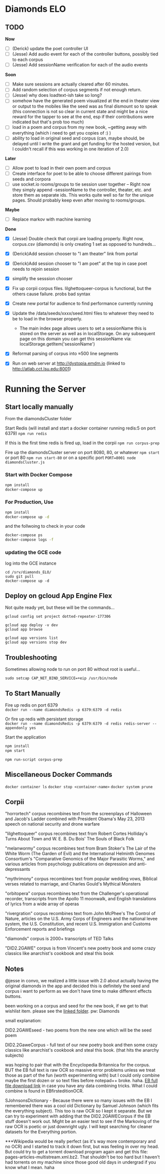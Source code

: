 # Diamonds ELO

## TODO

**Now**
- [ ] (Derick) update the poet controller UI
- [ ] (Jesse) Add audio event for each of the controller buttons, possibly tied to each corpus
- [ ] (Jesse) Add sessionName verification for each of the audio events

**Soon**
- [ ] Make sure sessions are actually cleared after 60 minutes.
- [ ] Add random selection of corpus segments if not enough return.
- [ ] (Jesse) why does loadtext-ish take so long?
- [ ] somehow have the generated poem visualized at the end in theater view or output to the mobiles like the seed was as final dismount so to speak (this connection is not so clear in current state and might be a nice reward for the tapper to see at the end, esp if their contributions were indicated but that's prob too much)
- [ ] load in a poem and corpus from my new book, ~getting away with everything (which i need to get you copies of :) )
- [ ] ability to load in original seed and corpus (can, maybe should, be delayed until I write the grant and get funding for the hosted version, but I couldn't recall if this was working in one iteration of 2.0)

**Later**
- [ ] Allow poet to load in their own poem and corpus
- [ ] Create interface for poet to be able to choose different pairings from seeds and corpora
- [ ] use socket.io rooms/groups to tie session user together – Right now they simply append -sessionName to the controller, theater, etc. and store them as separate ids.  This works quite well so far for the unique pages. Should probably keep even after moving to rooms/groups.

**Maybe**
- [ ] Replace markov with machine learning

**Done**
- [x] (Jesse) Double check that corpii are loading properly. Right now, corpus.csv (diamonds) is only creating 1 set as opposed to hundreds...
- [x] (Derick)Add session chooser to "I am theater" link from portal
- [x] (Derick)Add session chooser to "I am poet" at the top in case poet needs to rejoin session
- [x] simplify the sesssion chooser
- [x] Fix up corpii corpus files.  lilghettoqueer-corpus is functional, but the others cause failure.  probs bad syntax
- [x] Create new portal for audience to find performance currently running
- [x] Update the /data/seeds/xxxx/seed.html files to whatever they need to be to load in the browser properly.
  - The main index page allows users to set a sessionName this is stored on the server as well as in localStorage.  On any subsequent page on this domain you can get this sessionName via:  localStorage.getItem('sessionName')
- [x] Reformat parsing of corpus into ≈500 line segments
- [x] Run on web server at http://dystopia.emdm.io (linked to http://atlab.cct.lsu.edu:8001)


# Running the Server

## Start locally manually
From the diamondsCluster folder

Start Redis (will install and start a docker container running redis:5 on port 6379)
```npm run redis``` 

If this is the first time redis is fired up, load in the corpii
```npm run corpus-prep```

Fire up the diamondsCluster server on port 8080, 80, or whatever
```npm start``` or port 80 ```npm run start-80``` or on a specific port ```PORT=8001 node diamondsCluster.js```

### Start with Docker Compose

```bash
npm install
docker-compose up
```
### For Production, Use

```bash
npm install
docker-compose up -d
```

and the follwoing to check in your code

```bash
docker-compose ps
docker-compose logs -f
```

### updating the GCE code

log into the GCE instance

```
cd /srv/diamonds_ELO/
sudo git pull
docker-compose up -d
```

## Deploy on gcloud App Engine Flex

Not quite ready yet, but these will be the commands...

```gcloud config set project dotted-repeater-177306```

```
gcloud app deploy -v dev
gcloud app browse
```

```
gcloud app versions list
gcloud app versions stop dev
```


## Troubleshooting

Sometimes allowing node to run on port 80 without root is useful...

`sudo setcap CAP_NET_BIND_SERVICE=+eip /usr/bin/node`
 
## To Start Manually

Fire up redis on port 6379  
`docker run --name diamondsRedis -p 6379:6379 -d redis`

Or fire up redis with persistant storage  
`docker run --name diamondsRedis -p 6379:6379 -d redis redis-server --appendonly yes`

Start the application  
```bash
npm install
npm start
```

`npm run-script corpus-prep`

## Miscellaneous Docker Commands
`docker container ls`
`docker stop <container-name>`
`docker system prune`

## Corpii

"horrortech" corpus recombines text from the screenplays of Halloween and Jacob's Ladder combined with President Obama's May 23, 2013 speech on national security and drone warfare

"lilghettoqueer" corpus recombines text from Robert Cortes Holliday's Turns About Town and W. E. B. Du Bois' The Souls of Black Folk

"melanwormy" corpus recombines text from Bram Stoker's The Lair of the White Worm (The Garden of Evil) and the International Helminth Genomes Consortium's "Comparative Genomics of the Major Parasitic Worms," and various articles from psychology publications on depression and anti-depressants 

"mythrimony" corpus recombines text from popular wedding vows, Biblical verses related to marriage, and Charles Gould's Mythical Monsters

"orbitopera" corpus recombines text from the Challenger's operational recorder, transcripts from the Apollo 11 moonwalk, and English translations of lyrics from a wide array of operas 

"rivergration" corpus recombines text from John McPhee's The Control of Nature, articles on the U.S. Army Corps of Engineers and the national levee system, the U.S. Constitution, and recent U.S. Immigration and Customs Enforcement reports and briefings

"diamonds" corpus is 2000+ transcripts of TED Talks

"DID2.2GAWE" corpus is from Vincent's new poetry book and some crazy classics like anarchist's cookbook and steal this book

## Notes

@jesse in convo, we realized a little issue with 2.0 about actually having the original diamonds in the app and decided this is definitely the seed and corpus i want to perform as we don't have time to make different effects buttons. 

been working on a corpus and seed for the new book, if we get to that wishlist item. please see the [linked folder](https://surfdrive.surf.nl/files/index.php/s/FKowTcQ7JS0IeyE). pw: Diamonds

small explanation:

DID2.2GAWEseed - two poems from the new one which will be the seed poem

DID2.2GaweCorpus - full text of our new poetry book and then some crazy classics like anarchist's cookbook and steal this book. (that hits the anarchy subjects)

was hoping to pair that with the Encyclopedia Britannica for the corpus. BUT the EB full text is raw OCR so massive error problems unless we treat those as part of the fun (worth experimenting with) but I could only combine maybe the first dozen or so text files before notepad++ broke. haha. [EB full file download link](https://data.nls.uk/data/digitised-collections/encyclopaedia-britannica/) in case you have any data combining tricks. What I could combine is found in EBfirsteditionOCR.

SJohnsonsDictionary - Because there were so many issues with the EB I remembered there was a cool old Dictionary by Samuel Johnson (which fits the everything subject). This too is raw OCR so I kept it separate. But we can try to experiment with adding that the DID2.2GAWECorpus if the EB stuff doesn't work out. Might be an easier test to see if the Markoving of the raw OCR is poetic or just downright ugly. I will kept searching for cleaner datasets for the Everything portion. 

***Wikipedia would be really perfect (as it's way more contemporary and no OCR) and I started to track it down first, but was feeling in over my head. But could try to get a torrent download program again and get this file: pages-articles-multistream.xml.bz2. That shouldn't be too hard but I haven't had torrents on my machine since those good old days in undergrad if you know what I mean. haha